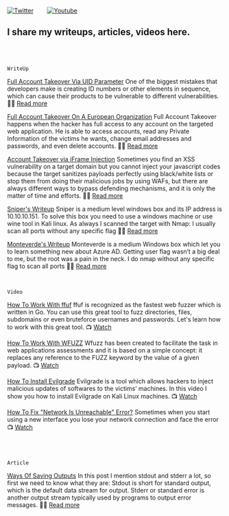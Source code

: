 [![Twitter](https://img.shields.io/badge/twitter%20-%231DA1F2.svg?&style=for-the-badge&logo=Twitter&logoColor=white&label=Follow%20%40xbforce)](https://twitter.com/xbforce)
&nbsp;&nbsp;&nbsp;&nbsp;&nbsp;&nbsp;
[![Youtube](https://img.shields.io/badge/Youtube%20-%23FF0000.svg?&style=for-the-badge&logo=YouTube&logoColor=white&label=Subscribe)](http://www.youtube.com/channel/UCadRCMA7BFJ2iwiABKqf0Fg?sub_confirmation=1)


## I share my writeups, articles, videos here.

<br />
<br />

```
WriteUp
```
[Full Account Takeover Via UID Parameter](https://github.com/xbforce/Blog/blob/main/writeup/full_account_takeover_via_uid.md)  One of the biggest mistakes that developers make is creating ID numbers or other elements in sequence, which can cause their products to be vulnerable to different vulnerabilities. :man_technologist: [Read more](https://github.com/xbforce/Blog/blob/main/writeup/full_account_takeover_via_uid.md)

[Full Account Takeover On A European Organization](https://github.com/xbforce/Blog/blob/main/writeup/full-account-takeover-a-european-organization.md) Full Account Takeover happens when the hacker has full access to any account on the targeted web application. He is able to access accounts, read any Private Information of the victims he wants, change email addresses and passwords, and even delete accounts. :man_technologist: [Read more](https://github.com/xbforce/Blog/blob/main/writeup/full-account-takeover-a-european-organization.md)


[Account Takeover via iFrame Injection](https://github.com/xbforce/Blog/blob/main/writeup/account-takeover-via-iframe-injection.md) Sometimes you find an XSS vulnerability on a target domain but you cannot inject your javascript codes because the target sanitizes payloads perfectly using black/white lists or stop them from doing their malicious jobs by using WAFs, but there are always different ways to bypass defending mechanisms, and it is only the matter of time and efforts. :man_technologist: [Read more](https://github.com/xbforce/Blog/blob/main/writeup/account-takeover-via-iframe-injection.md)

[Sniper's Writeup](https://github.com/xbforce/blog/blob/main/writeup/sniper-htb.md) Sniper is a medium level windows box and its IP address is 10.10.10.151. To solve this box you need to use a windows machine or use wine tool in Kali linux. As always I scanned the target with Nmap: I usually scan all ports without any specific flag :man_technologist: [Read more](https://github.com/xbforce/blog/blob/main/writeup/sniper-htb.md)


[Monteverde's Writeup](https://github.com/xbforce/blog/blob/main/writeup/monteverde-htb.md) Monteverde is a medium Windows box which let you to learn something new about Azure AD. Getting user flag wasn’t a big deal to me, but the root was a pain in the neck. I do nmap without any specific flag to scan all ports :man_technologist: [Read more](https://github.com/xbforce/blog/blob/main/writeup/monteverde-htb.md)


<br />


```
Video
```
[How To Work With ffuf](https://github.com/xbforce/Blog/blob/main/videos/ffuf.md) ffuf is recognized as the fastest web fuzzer which is written in Go. You can use this great tool to fuzz directories, files, subdomains or even bruteforce usernames and passwords. Let's learn how to work with this great tool. :tv: [Watch](https://github.com/xbforce/Blog/blob/main/videos/ffuf.md)


[How To Work With WFUZZ](https://github.com/xbforce/Blog/blob/main/videos/wfuzz.md) Wfuzz has been created to facilitate the task in web applications assessments and it is based on a simple concept: it replaces any reference to the FUZZ keyword by the value of a given payload. :tv:	[Watch](https://github.com/xbforce/Blog/blob/main/videos/wfuzz.md)


[How To Install Evilgrade](https://github.com/xbforce/blog/blob/main/videos/evilgrade.md) Evilgrade is a tool which allows hackers to inject malicious updates of softwares to the victims’ machines. In this video I show you how to install Evilgrade on Kali Linux machines. :tv:	[Watch](https://github.com/xbforce/blog/blob/main/videos/evilgrade.md)


[How To Fix "Network Is Unreachable" Error?](https://github.com/xbforce/blog/blob/main/videos/net-is-unreachable.md) Sometimes when you start using a new interface you lose your network connection and face the error :tv:	[Watch](https://github.com/xbforce/blog/blob/main/videos/net-is-unreachable.md)

<br />
<br />

```
Article
```

[Ways Of Saving Outputs](https://github.com/xbforce/blog/blob/main/article/ways-of-saving-outputs.md) In this post I mention stdout and stderr a lot, so first we need to know what they are: Stdout is short for standard output, which is the default data stream for output. Stderr or standard error is another output stream typically used by programs to output error messages. :man_technologist: [Read more](https://github.com/xbforce/blog/blob/main/article/ways-of-saving-outputs.md)

<br />

